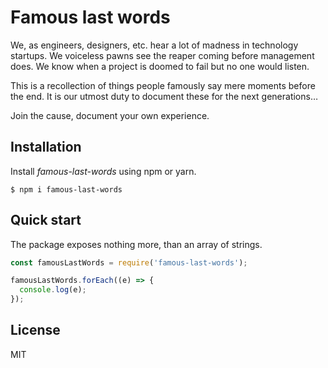 # Famous last words

We, as engineers, designers, etc. hear a lot of madness in technology startups. We voiceless pawns see the reaper coming before management does. We know when a project is doomed to fail but no one would listen.

This is a recollection of things people famously say mere moments before the end. It is our utmost duty to document these for the next generations…

Join the cause, document your own experience.

## Installation

Install _famous-last-words_ using npm or yarn.

`$ npm i famous-last-words`

## Quick start

The package exposes nothing more, than an array of strings.

```javascript
const famousLastWords = require('famous-last-words');

famousLastWords.forEach((e) => {
  console.log(e);
});
```

## License

MIT
